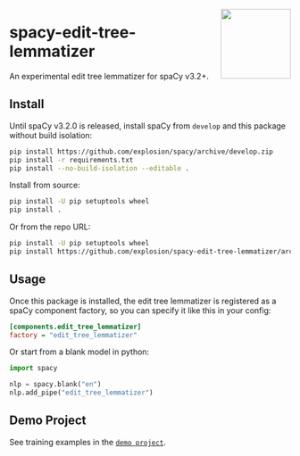 <a href="https://explosion.ai"><img src="https://explosion.ai/assets/img/logo.svg" width="125" height="125" align="right" /></a>

# spacy-edit-tree-lemmatizer

An experimental edit tree lemmatizer for spaCy v3.2+.

## Install

Until spaCy v3.2.0 is released, install spaCy from `develop` and this package
without build isolation:

```bash
pip install https://github.com/explosion/spacy/archive/develop.zip
pip install -r requirements.txt
pip install --no-build-isolation --editable .
```

Install from source:

```bash
pip install -U pip setuptools wheel
pip install .
```

Or from the repo URL:

```bash
pip install -U pip setuptools wheel
pip install https://github.com/explosion/spacy-edit-tree-lemmatizer/archive/main.zip
```

## Usage

Once this package is installed, the edit tree lemmatizer is registered as a
spaCy component factory, so you can specify it like this in your config:

```ini
[components.edit_tree_lemmatizer]
factory = "edit_tree_lemmatizer"
```

Or start from a blank model in python:

```python
import spacy

nlp = spacy.blank("en")
nlp.add_pipe("edit_tree_lemmatizer")
```

## Demo Project

See training examples in the [`demo project`](project).
